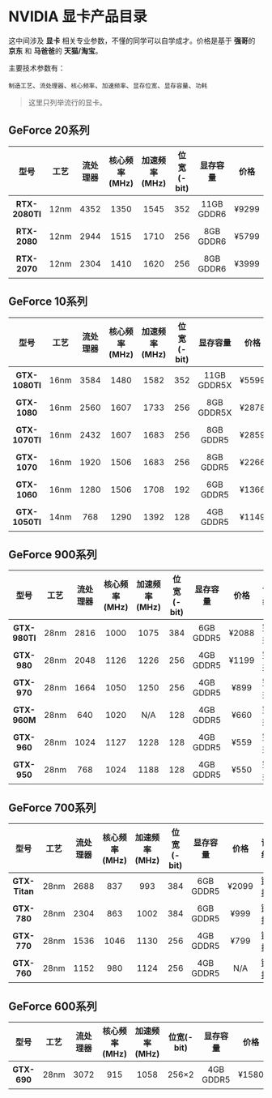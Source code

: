# NVIDIA 显卡产品目录

这中间涉及 **显卡** 相关专业参数，不懂的同学可以自学成才。价格是基于 **强哥**的 **京东** 和 **马爸爸**的 **天猫/淘宝**。

主要技术参数有：

`制造工艺`、`流处理器`、`核心频率`、`加速频率`、`显存位宽`、`显存容量`、`功耗`

> 这里只列举流行的显卡。

## GeForce 20系列

| 型号 | 工艺 | 流处理器  |  核心频率(MHz)| 加速频率(MHz) | 位宽(-bit)  | 显存容量 |  价格 | 详细
| :------: | :------: | :------: |  :------: | :------: | :------: | :------: | :------: | :------: |
|**RTX-2080TI**| 12nm | 4352 | 1350 | 1545 | 352 | 11GB GDDR6  | ¥9299 |  [链接](detail/rtx-2080ti)
|**RTX-2080**| 12nm | 2944 | 1515 | 1710 | 256 | 8GB GDDR6  | ¥5799 |  [链接](detail/rtx-2080)
|**RTX-2070**| 12nm | 2304 | 1410 | 1620 | 256 | 8GB GDDR6  | ¥3999 |  [链接](detail/rtx-2070)

## GeForce 10系列
| 型号 | 工艺 | 流处理器  |  核心频率(MHz)| 加速频率(MHz) | 位宽(-bit)  | 显存容量 |  价格 | 详细
| :------: | :------: | :------: |  :------: | :------: | :------: | :------: | :------: | :------: |
|**GTX-1080TI**| 16nm | 3584 | 1480 | 1582 | 352 | 11GB GDDR5X  | ¥5599 |  [链接](detail/gtx-1080ti)
|**GTX-1080**| 16nm | 2560 | 1607 | 1733 | 256 | 8GB GDDR5X  | ¥2878 |  [链接](detail/gtx-1080)
|**GTX-1070TI**| 16nm | 2432 | 1607 | 1683 | 256 | 8GB GDDR5  | ¥2859 |  [链接](detail/gtx-1070ti)
|**GTX-1070**| 16nm | 1920 | 1506 | 1683 | 256 | 8GB GDDR5  | ¥2266 |  [链接](detail/gtx-1070)
|**GTX-1060**| 16nm | 1280 | 1506 | 1708 | 192 | 6GB GDDR5  | ¥1366 |  [链接](detail/gtx-1060)
|**GTX-1050TI**| 14nm | 768 | 1290 | 1392 | 128 | 4GB GDDR5  | ¥1149 |  [链接](detail/gtx-1050ti)

## GeForce 900系列

| 型号 | 工艺 | 流处理器  |  核心频率(MHz)| 加速频率(MHz) | 位宽(-bit)  | 显存容量 |  价格 | 详细
| :------: | :------: | :------: |  :------: | :------: | :------: | :------: | :------: | :------: |
|**GTX-980TI**| 28nm | 2816 | 1000 | 1075 | 384 | 6GB GDDR5  | ¥2088 |  [链接](detail/gtx-980ti)
|**GTX-980**| 28nm | 2048 | 1126 | 1226 | 256 | 4GB GDDR5  | ¥1199 |  [链接](detail/gtx-980)
|**GTX-970**| 28nm | 1664 | 1050 | 1250 | 256 | 4GB GDDR5  | ¥899 |  [链接](detail/gtx-970)
|**GTX-960M**| 28nm | 640 | 1020 | N/A | 128 | 4GB GDDR5  | ¥660 |  [链接](detail/gtx-960m)
|**GTX-960**| 28nm | 1024 | 1127 | 1228 | 128 | 4GB GDDR5  | ¥559 |  [链接](detail/gtx-960)
|**GTX-950**| 28nm | 768 | 1024 | 1188 | 128 | 4GB GDDR5  | ¥550 |  [链接](detail/gtx-950)

## GeForce 700系列
| 型号 | 工艺 | 流处理器  |  核心频率(MHz)| 加速频率(MHz) | 位宽(-bit)  | 显存容量 |  价格 | 详细
| :------: | :------: | :------: |  :------: | :------: | :------: | :------: | :------: | :------: |
|**GTX-Titan**| 28nm | 2688 | 837 | 993 | 384 | 6GB GDDR5  | ¥2099 |  [链接](detail/gtx-titan)
|**GTX-780**| 28nm | 2304 | 863 | 1002 | 384 | 6GB GDDR5  | ¥999 |  [链接](detail/gtx-780)
|**GTX-770**| 28nm | 1536 | 1046 | 1130 | 256 | 4GB GDDR5  | ¥799 |  [链接](detail/gtx-770)
|**GTX-760**| 28nm | 1152 | 980 | 1124 | 256 | 4GB GDDR5  | N/A |  [链接](detail/gtx-760)

## GeForce 600系列
| 型号 | 工艺 | 流处理器  |  核心频率(MHz)| 加速频率(MHz) | 位宽(-bit)  | 显存容量 |  价格 | 详细
| :------: | :------: | :------: |  :------: | :------: | :------: | :------: | :------: | :------: |
|**GTX-690**| 28nm | 3072 | 915 | 1058 | 256×2 | 4GB GDDR5  | ¥1580 |  [链接](detail/gtx-690)
